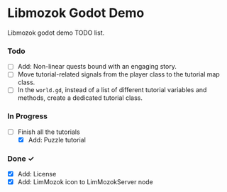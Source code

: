 # Libmozok Godot Demo

Libmozok godot demo TODO list.

### Todo

- [ ] Add: Non-linear quests bound with an engaging story.
- [ ] Move tutorial-related signals from the player class to the tutorial map class.
- [ ] In the `world.gd`, instead of a list of different tutorial variables and methods, create a dedicated tutorial class.

### In Progress

- [ ] Finish all the tutorials
	- [x] Add: Puzzle tutorial

### Done ✓

- [x] Add: License
- [x] Add: LimMozok icon to LimMozokServer node
